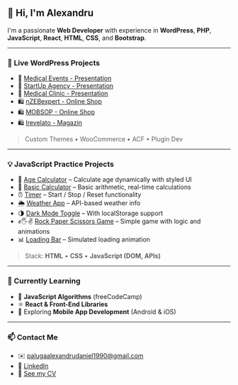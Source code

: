 ## 👋 Hi, I'm Alexandru

I'm a passionate **Web Developer** with experience in **WordPress**, **PHP**, **JavaScript**, **React**, **HTML**, **CSS**, and **Bootstrap**.

---

### 🚀 Live WordPress Projects

- 🔗 [Medical Events - Presentation](https://hcpevents.ro/)  
- 🔗 [StartUp Agency - Presentation](https://startupagency.ro/)  
- 🔗 [Medical Clinic - Presentation](https://awdhaestmed.com/)  
- 🛍️ [nZEBexpert - Online Shop](https://nzebexpert.ro/)  
- 🛍️ [MOBSOP - Online Shop](https://mobsop.ro/)  
- 🛍️ [Irevelato - Magazin](https://irevelato.com/)

> Custom Themes • WooCommerce • ACF • Plugin Dev

---

### 💡 JavaScript Practice Projects

- 🎯 [Age Calculator](https://palugaalexandru.github.io/age-calculator-js/) – Calculate age dynamically with styled UI  
- 🔢 [Basic Calculator](https://palugaalexandru.github.io/basic-calculator-js/) – Basic arithmetic, real-time calculations  
- ⏰ [Timer](https://palugaalexandru.github.io/timer-js/) – Start / Stop / Reset functionality  
- 🌦️ [Weather App](https://palugaalexandru.github.io/weather-app/) – API-based weather info  
- 🌗 [Dark Mode Toggle](https://palugaalexandru.github.io/dark-mode-toggle/) – With localStorage support  
- ✊🖐✌ [Rock Paper Scissors Game](https://palugaalexandru.github.io/rock-paper-scissors-game/) – Simple game with logic and animations  
- 📊 [Loading Bar](https://palugaalexandru.github.io/loading-bar/) – Simulated loading animation

> Stack: **HTML** • **CSS** • **JavaScript (DOM, APIs)**

---

### 🧠 Currently Learning

- 📘 **JavaScript Algorithms** (freeCodeCamp)  
- ⚛️ **React & Front-End Libraries**  
- 📱 Exploring **Mobile App Development** (Android & iOS)

---

### 📫 Contact Me

- ✉️ palugaalexandrudaniel1990@gmail.com  
- 💼 [LinkedIn](https://www.linkedin.com/in/alexandru-daniel-paluga/)  
- 📝 [See my CV](https://github.com/PalugaAlexandru/portofoliu-palugaalexandru/blob/main/Alexandru_Daniel_Paluga_CV_EN.pdf)  

